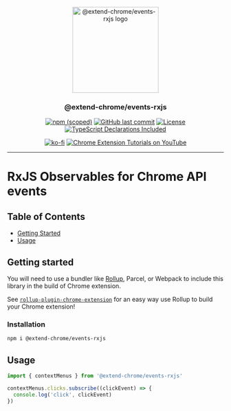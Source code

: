 <p align="center">
  <a href="https://github.com/extend-chrome/events-rxjs" rel="noopener">
  <img width=200px height=200px src="https://i.imgur.com/shb0zj0.png" alt="@extend-chrome/events-rxjs logo"></a>
</p>

<h3 align="center">@extend-chrome/events-rxjs</h3>

<div align="center">

[![npm (scoped)](https://img.shields.io/npm/v/@extend-chrome/events-rxjs.svg)](https://www.npmjs.com/package/@extend-chrome/events-rxjs)
[![GitHub last commit](https://img.shields.io/github/last-commit/extend-chrome/events-rxjs.svg)](https://github.com/extend-chrome/events-rxjs)
[![License](https://img.shields.io/badge/license-MIT-blue.svg)](/LICENSE)
[![TypeScript Declarations Included](https://img.shields.io/badge/types-TypeScript-informational)](#typescript)

</div>

<div align="center">

[![ko-fi](https://img.shields.io/badge/Buy%20us%20a%20tea-ko--fi-29ABE0)](https://ko-fi.com/jacksteam)
[![Chrome Extension Tutorials on YouTube](https://img.shields.io/badge/Chrome%20Extension%20Tutorials-YouTube-c4302b.svg)](https://www.youtube.com/channel/UCVj3dGw75v8aHFYD6CL1tFg)

<!-- [![Fiverr: We make Chrome extensions](https://img.shields.io/badge/We%20make%20Chrome%20extensions-Fiverr-brightgreen.svg)](https://www.fiverr.com/jacksteam) -->

</div>

---

# RxJS Observables for Chrome API events

## Table of Contents

- [Getting Started](#getting_started)
- [Usage](#usage)

## Getting started <a name = "getting_started"></a>

You will need to use a bundler like
[Rollup](https://rollupjs.org/guide/en/), Parcel, or Webpack to
include this library in the build of Chrome extension.

See [`rollup-plugin-chrome-extension`](https://github.com/extend-chrome/rollup-plugin-chrome-extension) for
an easy way use Rollup to build your Chrome extension!

### Installation

```sh
npm i @extend-chrome/events-rxjs
```

## Usage <a name = "usage"></a>

```javascript
import { contextMenus } from '@extend-chrome/events-rxjs'

contextMenus.clicks.subscribe((clickEvent) => {
  console.log('click', clickEvent)
})
```
